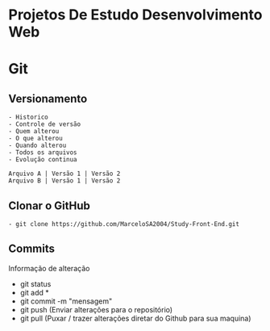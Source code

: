 
  # Projetos De Estudo Desenvolvimento Web
 

  # Git

  ## Versionamento
    - Historico
    - Controle de versão
    - Quem alterou
    - O que alterou
    - Quando alterou
    - Todos os arquivos
    - Evolução continua

    Arquivo A | Versão 1 | Versão 2
    Arquivo B | Versão 1 | Versão 2

  ## Clonar o GitHub
    
    - git clone https://github.com/MarceloSA2004/Study-Front-End.git

  ## Commits
  Informação de alteração
  - git status
  - git add *
  - git commit -m "mensagem"
  - git push (Enviar alterações para o repositório)
  - git pull (Puxar / trazer alterações diretar do Github para sua maquina)